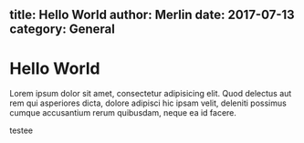 title: Hello World
author: Merlin
date: 2017-07-13
category: General
---
# Hello World

Lorem ipsum dolor sit amet, consectetur adipisicing elit. Quod delectus aut rem qui asperiores dicta, dolore adipisci hic ipsam velit, deleniti possimus cumque accusantium rerum quibusdam, neque ea id facere.

testee